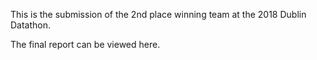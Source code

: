This is the submission of the 2nd place winning team at the 2018 Dublin Datathon.

The final report can be viewed here.